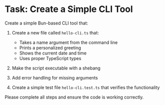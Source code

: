 # Task: Create a Simple CLI Tool

Create a simple Bun-based CLI tool that:

1. Create a new file called `hello-cli.ts` that:
   - Takes a name argument from the command line
   - Prints a personalized greeting
   - Shows the current date and time
   - Uses proper TypeScript types

2. Make the script executable with a shebang

3. Add error handling for missing arguments

4. Create a simple test file `hello-cli.test.ts` that verifies the functionality

Please complete all steps and ensure the code is working correctly.